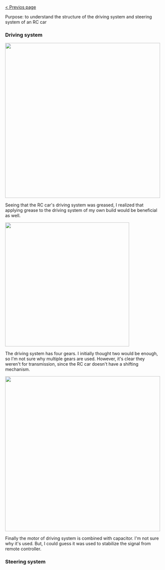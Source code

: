 [< Previos page](https://enginebeast.github.io/RCcar)

Purpose: to understand the structure of the driving system and steering system of an RC car  

### Driving system
<img src ="https://github.com/user-attachments/assets/490718b3-0394-4e15-9315-8547be7b5ed2" width="500">  

Seeing that the RC car's driving system was greased, I realized that applying grease to the driving system of my own build would be beneficial as well.

<img src ="https://github.com/user-attachments/assets/99163602-8bf3-48a3-8c53-0d0eade0885e" width ="400">

The driving system has four gears. I initially thought two would be enough, so I'm not sure why multiple gears are used. However, it's clear they weren't for transmission, since the RC car doesn't have a shifting mechanism.

<img src ="https://github.com/user-attachments/assets/01a9e06a-dc02-45ea-a6a1-e96590cb5199" width ="500">

Finally the motor of driving system is combined with capacitor. I'm not sure why it's used. But, I could guess it was used to stabilize the signal from remote controller.

### Steering system
